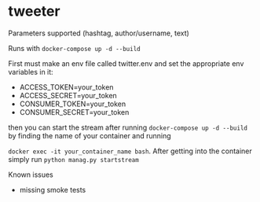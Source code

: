# tweeter

Parameters supported (hashtag, author/username, text)


Runs with `docker-compose up -d --build`

First must make an env file called twitter.env and set the appropriate env variables in it:

- ACCESS_TOKEN=your_token
- ACCESS_SECRET=your_token
- CONSUMER_TOKEN=your_token
- CONSUMER_SECRET=your_token

then you can start the stream after running `docker-compose up -d --build` by finding the name of your container and running 

`docker exec -it your_container_name bash`.  After getting into the container simply run `python manag.py startstream`


Known issues

- missing smoke tests

